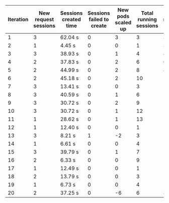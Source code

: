 | Iteration | New request sessions | Sessions created time | Sessions failed to create | New pods scaled up | Total running sessions | Total running pods | Max sessions per pod | Gaps | Sessions closed |
| --------- | -------------------- | --------------------- | ------------------------- | ------------------ | ---------------------- | ------------------ | -------------------- | ---- | --------------- |
| 1         | 3                    | 62.04 s               | 0                         | 3                  | 3                      | 3                  | 1                    | 0    | 3               |
| 2         | 1                    | 4.45 s                | 0                         | 0                  | 1                      | 3                  | 1                    | 2    | 0               |
| 3         | 3                    | 38.93 s               | 0                         | 1                  | 4                      | 4                  | 1                    | 0    | 0               |
| 4         | 2                    | 37.83 s               | 0                         | 2                  | 6                      | 6                  | 1                    | 0    | 0               |
| 5         | 2                    | 44.99 s               | 0                         | 2                  | 8                      | 8                  | 1                    | 0    | 0               |
| 6         | 2                    | 45.18 s               | 0                         | 2                  | 10                     | 10                 | 1                    | 0    | 10              |
| 7         | 3                    | 13.41 s               | 0                         | 0                  | 3                      | 10                 | 1                    | 7    | 0               |
| 8         | 3                    | 40.59 s               | 0                         | 1                  | 6                      | 11                 | 1                    | 5    | 0               |
| 9         | 3                    | 30.72 s               | 0                         | 2                  | 9                      | 13                 | 1                    | 4    | 0               |
| 10        | 3                    | 30.72 s               | 0                         | 1                  | 12                     | 14                 | 1                    | 2    | 0               |
| 11        | 1                    | 28.62 s               | 0                         | 1                  | 13                     | 15                 | 1                    | 2    | 13              |
| 12        | 1                    | 12.40 s               | 0                         | 0                  | 1                      | 15                 | 1                    | 14   | 0               |
| 13        | 3                    | 8.21 s                | 1                         | -2                 | 3                      | 13                 | 1                    | 10   | 0               |
| 14        | 1                    | 6.61 s                | 0                         | 0                  | 4                      | 13                 | 1                    | 9    | 0               |
| 15        | 3                    | 39.79 s               | 0                         | 1                  | 7                      | 14                 | 1                    | 7    | 0               |
| 16        | 2                    | 6.33 s                | 0                         | 0                  | 9                      | 14                 | 1                    | 5    | 9               |
| 17        | 1                    | 12.49 s               | 0                         | 0                  | 1                      | 14                 | 1                    | 13   | 0               |
| 18        | 2                    | 13.79 s               | 0                         | 0                  | 3                      | 14                 | 1                    | 11   | 0               |
| 19        | 1                    | 6.73 s                | 0                         | 0                  | 4                      | 14                 | 1                    | 10   | 0               |
| 20        | 2                    | 37.25 s               | 0                         | -6                 | 6                      | 8                  | 1                    | 2    | 0               |